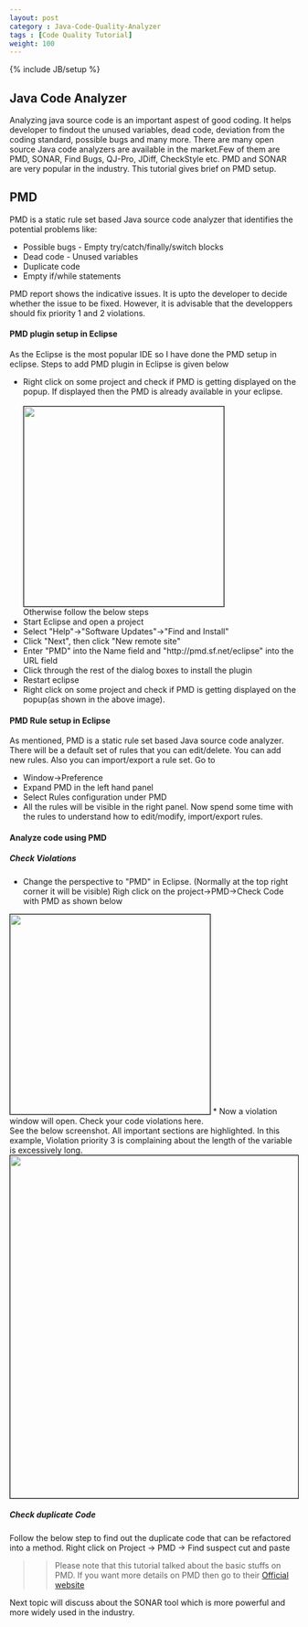 ```yaml
---
layout: post
category : Java-Code-Quality-Analyzer
tags : [Code Quality Tutorial]
weight: 100
---
```

{% include JB/setup %}

## Java Code Analyzer
Analyzing java source code is an important aspest of good coding. It helps developer to findout the unused variables, dead code, deviation from the coding standard, possible bugs and many more. There are many open source Java code analyzers are available in the market.Few of them are PMD, SONAR, Find Bugs, QJ-Pro, JDiff, CheckStyle etc. PMD and SONAR are very popular in the industry. This tutorial gives brief on PMD setup.

## PMD
PMD is a static rule set based Java source code analyzer that identifies the potential problems like:
<ul>
 <li> Possible bugs - Empty try/catch/finally/switch blocks</li>
 <li> Dead code - Unused variables </li>
 <li> Duplicate code </li>
 <li> Empty if/while statements </li>
</ul>
PMD report shows the indicative issues. It is upto the developer to decide whether the issue to be fixed. However, it is advisable that the developpers should fix priority 1 and 2 violations.

#### PMD plugin setup in Eclipse
As the Eclipse is the most popular IDE so I have done the PMD setup in eclipse.
Steps to add PMD plugin in Eclipse is given below
<ul>
 <li> Right click on some project and check if PMD is getting displayed on the popup. If displayed then the PMD is already available in your eclipse. </li>
 <br/><img style="border:1px solid black" src="http://www.eclipsezone.com/articles/pmd/images/check_code_pmd.png" height="350" width="350"> <br/>
Otherwise follow the below steps
 <li> Start Eclipse and open a project </li>
 <li> Select "Help"->"Software Updates"->"Find and Install" </li>
 <li> Click "Next", then click "New remote site" </li>
 <li> Enter "PMD" into the Name field and "http://pmd.sf.net/eclipse" into the URL field </li>
 <li> Click through the rest of the dialog boxes to install the plugin </li>
 <li> Restart eclipse </li>
 <li> Right click on some project and check if PMD is getting displayed on the popup(as shown in the above image).</li> 
</ul>

#### PMD Rule setup in Eclipse
As mentioned, PMD is a static rule set based Java source code analyzer. There will be a default set of rules that you can edit/delete. You can add new rules. Also you can import/export a rule set. Go to
 * Window->Preference
 * Expand PMD in the left hand panel
 * Select Rules configuration under PMD
 * All the rules will be visible in the right panel.
Now spend some time with the rules to understand how to edit/modify, import/export rules.

#### Analyze code using PMD

##### Check Violations
 * Change the perspective to "PMD" in Eclipse. (Normally at the top right corner it will be visible)
Righ click on the project->PMD->Check Code with PMD as shown below
<img style="border:1px solid black" src="http://www.eclipsezone.com/articles/pmd/images/check_code_pmd.png" height="350" width="350">
* Now a violation window will open. Check your code violations here.
<br/>
See the below screenshot. All important sections are highlighted. In this example, Violation priority 3 is complaining about the length of the variable is excessively long.
<img style="border:1px solid black" src="https://cloud.githubusercontent.com/assets/11231867/7563166/1b4306c4-f7f8-11e4-84a4-4e5cc051c33d.png" height="600" width="950">

##### Check duplicate Code
Follow the below step to find out the duplicate code that can be refactored into a method.
Right click on Project -> PMD -> Find suspect cut and paste

>> Please note that this tutorial talked about the basic stuffs on PMD. If you want more details on PMD then go to their [Official website](http://pmd.sourceforge.net/)

Next topic will discuss about the SONAR tool which is more powerful and more widely used in the industry.
